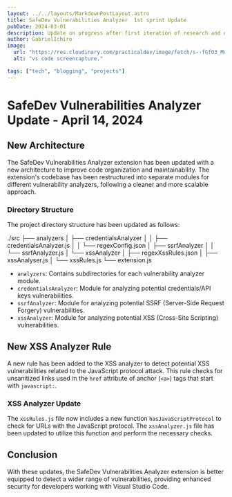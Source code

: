 ```yaml
---
layout: ../../layouts/MarkdownPostLayout.astro
title: SafeDev Vulnerabilities Analyzer  1st sprint Update
pubDate: 2024-03-01
description: Update on progress after first iteration of research and development of VSCODE XSS analyzer project
author: GabrielIchiro
image:
  url: "https://res.cloudinary.com/practicaldev/image/fetch/s--fGfO3_Mu--/c_limit%2Cf_auto%2Cfl_progressive%2Cq_auto%2Cw_880/https://dev-to-uploads.s3.amazonaws.com/uploads/articles/21xapfe2i1ixwm7ke8ai.png"
  alt: "vs code screencapture."

tags: ["tech", "blogging", "projects"]
---
```


# SafeDev Vulnerabilities Analyzer Update - April 14, 2024

## New Architecture

The SafeDev Vulnerabilities Analyzer extension has been updated with a new architecture to improve code organization and maintainability. The extension's codebase has been restructured into separate modules for different vulnerability analyzers, following a cleaner and more scalable approach.

### Directory Structure

The project directory structure has been updated as follows:

./src
├── analyzers
│ ├── credentialsAnalyzer
│ │ ├── credentialsAnalyzer.js
│ │ └── regexConfig.json
│ ├── ssrfAnalyzer
│ │ └── ssrfAnalyzer.js
│ └── xssAnalyzer
│ ├── regexXssRules.json
│ ├── xssAnalyser.js
│ └── xssRules.js
└── extension.js

- `analyzers`: Contains subdirectories for each vulnerability analyzer module.
- `credentialsAnalyzer`: Module for analyzing potential credentials/API keys vulnerabilities.
- `ssrfAnalyzer`: Module for analyzing potential SSRF (Server-Side Request Forgery) vulnerabilities.
- `xssAnalyzer`: Module for analyzing potential XSS (Cross-Site Scripting) vulnerabilities.

## New XSS Analyzer Rule

A new rule has been added to the XSS analyzer to detect potential XSS vulnerabilities related to the JavaScript protocol attack. This rule checks for unsanitized links used in the `href` attribute of anchor (`<a>`) tags that start with `javascript:`.

### XSS Analyzer Update

The `xssRules.js` file now includes a new function `hasJavaScriptProtocol` to check for URLs with the JavaScript protocol. The `xssAnalyzer.js` file has been updated to utilize this function and perform the necessary checks.

## Conclusion

With these updates, the SafeDev Vulnerabilities Analyzer extension is better equipped to detect a wider range of vulnerabilities, providing enhanced security for developers working with Visual Studio Code.
